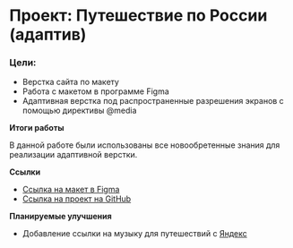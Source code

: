 # Проект: Путешествие по России (адаптив)

### Цели:
* Верстка сайта по макету
* Работа с макетом в программе Figma
* Адаптивная верстка под распространенные разрешения экранов с помощью директивы @media

**Итоги работы**

В данной работе были использованы все новообретенные знания для реализации адаптивной верстки. 


**Ссылки**

* [Ссылка на макет в Figma](https://www.figma.com/file/5S2WSbEFL6awjVWJ0NWL8Q/Sprint-3_-Russia-_-desktop-mobile?node-id=28503%3A0)
* [Ссылка на проект на GitHub](https://github.com/Felitset/russian-travel.git)

**Планируемые улучшения**

* Добавление ссылки на музыку для путешествий с [Яндекс](https://yandex.ru)
